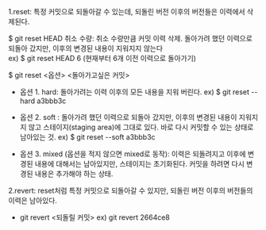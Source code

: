 1.reset: 특정 커밋으로 되돌아갈 수 있는데, 되돌린 버전 이후의 버전들은 이력에서 삭제된다.

$ git reset HEAD 취소 수량: 취소 수량만큼 커밋 이력 삭제. 돌아가려 했던 이력으로 되돌아 갔지만, 이후의 변경된 내용이 지워지지 않는다  
ex) $ git reset HEAD 6 (현재부터 6개 이전 이력으로 돌아가기)

$ git reset <옵션> <돌아가고싶은 커밋>

- 옵션 1. hard: 돌아가려는 이력 이후의 모든 내용을 지워 버린다. 
ex) $ git reset --hard  a3bbb3c

- 옵션 2. soft : 돌아가려 했던 이력으로 되돌아 갔지만, 이후의 변경된 내용이 지워지지 않고 스테이지(staging area)에 그대로 있다. 바로 다시 커밋할 수 있는 상태로 남아있는 것.
ex) $ git reset --soft  a3bbb3c

- 옵션 3. mixed (옵션을 적지 않으면 mixed로 동작): 이력은 되돌려지고 이후에 변경된 내용에 대해서는 남아있지만, 스테이지는 초기화된다. 커밋을 하려면 다시 변경된 내용은 추가해야 하는 상태.


2.revert: reset처럼 특정 커밋으로 되돌아갈 수 있지만, 되돌린 버전 이후의 버전들의 이력은 남아있다.

- git revert <되돌릴 커밋> ex) git revert 2664ce8